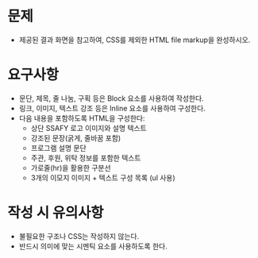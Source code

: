 # 문제
- 제공된 결과 화면을 참고하여, CSS를 제외한 HTML file markup을 완성하시오.
# 요구사항
- 문단, 제목, 줄 나눔, 구획 등은 Block 요소를 사용하여 작성한다.
- 링크, 이미지, 텍스트 강조 등은 Inline 요소를 사용하여 구성한다.
- 다음 내용을 포함하도록 HTML을 구성한다:
    - 상단 SSAFY 로고 이미지와 설명 텍스트
    - 강조된 문장(굵게, 줄바꿈 포함)
    - 프로그램 설명 문단
    - 주관, 후원, 위탁 정보를 포함한 텍스트
    - 가로줄(hr)을 활용한 구분선
    - 3개의 이모지 이미지 + 텍스트 구성 목록 (ul 사용)

# 작성 시 유의사항
- 불필요한 구조나 CSS는 작성하지 않는다.
- 반드시 의미에 맞는 시멘틱 요소를 사용하도록 한다.
